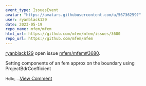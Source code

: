 ```yaml
---
event_type: IssuesEvent
avatar: "https://avatars.githubusercontent.com/u/56736259?"
user: ryanblack129
date: 2023-05-19
repo_name: mfem/mfem
html_url: https://github.com/mfem/mfem/issues/3680
repo_url: https://github.com/mfem/mfem
---
```


<a href='https://github.com/ryanblack129' target='_blank'>ryanblack129</a> open issue <a href='https://github.com/mfem/mfem/issues/3680' target='_blank'>mfem/mfem#3680</a>.

<p>Setting components of an fem approx on the boundary using ProjectBdrCoefficient</p><small>Hello,...</small><a href='https://github.com/mfem/mfem/issues/3680' target='_blank'>View Comment</a>